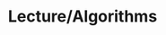 ---
layout: board
title: Lecture/Algorithms
permalink: posts/Lecture/Algorithms
author_profile: false
sidebar:
    nav: "category"
---